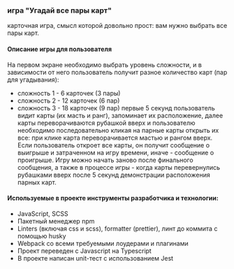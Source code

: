 ### игра "Угадай все пары карт"
карточная игра, смысл которой довольно прост: вам нужно выбрать все пары карт.
#### Описание игры для пользователя
На первом экране необходимо выбрать уровень сложности, и в зависимости от него пользователь получит разное количество карт (пар для угадывания):
- сложность 1 - 6 карточек (3 пары)
- сложность 2 - 12 карточек (6 пар)
- сложность 3 - 18 карточек (9 пар)
первые 5 секунд пользователь видит карты (их масть и ранг), запоминает их расположение, далее карты переворачиваются рубашкой вверх и пользователю необходимо последовательно кликая на парные карты открыть их все: при клике карта переворачивается мастью и рангом вверх. Если пользователь откроет все карты, он получит сообщение о выигрыше и затраченном на игру времени, иначе - сообщение о проигрыше. Игру можно начать заново после финального сообщения, а также в процессе игры - когда карты перевернулись рубашками вверх после 5 секунд демонстрации расположения парных карт.
#### Используемые в проекте инструменты разработчика и технологии:
- JavaScript, SCSS
- Пакетный менеджер npm
- Linters (включая css и scss), formatter (prettier), линт до коммита с помощью husky
- Webpack со всеми требуемыми лоудерами и плагинами
- Проект переведен с Javascript на Typescript
- В проекте написан unit-тест с использованием Jest